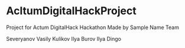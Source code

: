 # AcltumDigitalHackProject
Project for Actum DigitalHack Hackathon
Made by Sample Name Team

Severyanov Vasily
Kulikov Ilya
Burov Ilya
Dingo
